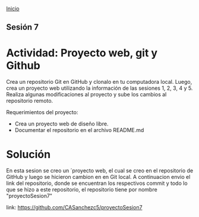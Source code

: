 <!-- No borrar o modificar -->
[Inicio](./index.md)

## Sesión 7 


<!-- Su documentación aquí -->
# Actividad: Proyecto web, git y Github
Crea un repositorio Git en GitHub y clonalo en tu computadora local. Luego, crea un proyecto web utilizando la información de las sesiones 1, 2, 3, 4 y 5. Realiza algunas modificaciones al proyecto y sube los cambios al repositorio remoto.

Requerimientos del proyecto:

- Crea un proyecto web de diseño libre.
- Documentar el repositorio en el archivo README.md


# Solución

En esta sesion se creo un ´proyecto web, el cual se creo en el repositorio de GitHub y luego se hicieron cambion en en Git local. A continuacion envio el link del repositorio, donde se encuentran los respectivos commit y todo lo que se hizo a este repositorio, el repositorio tiene por nombre "proyectoSesion7"

link:
https://github.com/CASanchezc5/proyectoSesion7





